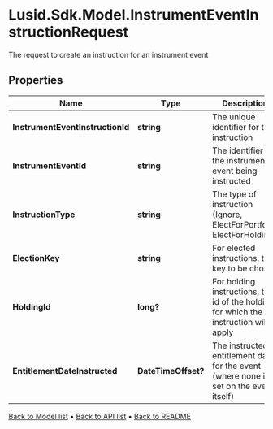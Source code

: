 # Lusid.Sdk.Model.InstrumentEventInstructionRequest
The request to create an instruction for an instrument event

## Properties

Name | Type | Description | Notes
------------ | ------------- | ------------- | -------------
**InstrumentEventInstructionId** | **string** | The unique identifier for this instruction | 
**InstrumentEventId** | **string** | The identifier of the instrument event being instructed | 
**InstructionType** | **string** | The type of instruction (Ignore, ElectForPortfolio, ElectForHolding) | 
**ElectionKey** | **string** | For elected instructions, the key to be chosen | [optional] 
**HoldingId** | **long?** | For holding instructions, the id of the holding for which the instruction will apply | [optional] 
**EntitlementDateInstructed** | **DateTimeOffset?** | The instructed entitlement date for the event (where none is set on the event itself) | [optional] 

[Back to Model list](../README.md#documentation-for-models) &#8226; [Back to API list](../README.md#documentation-for-api-endpoints) &#8226; [Back to README](../README.md)


